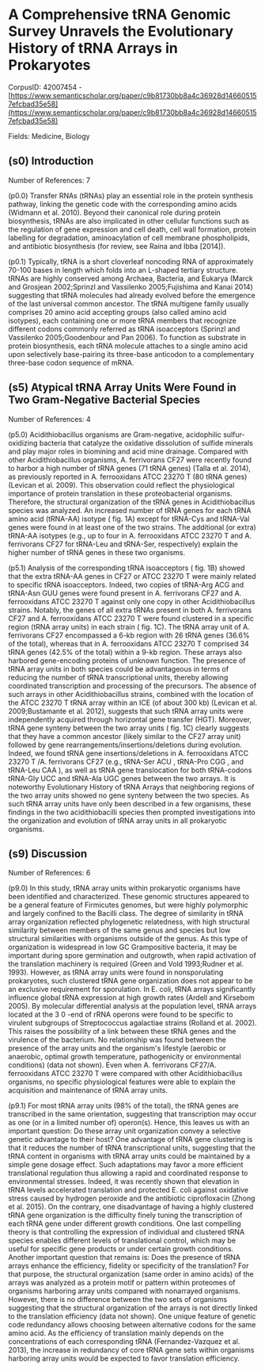 # A Comprehensive tRNA Genomic Survey Unravels the Evolutionary History of tRNA Arrays in Prokaryotes

CorpusID: 42007454 - [https://www.semanticscholar.org/paper/c9b81730bb8a4c36928d146605157efcbad35e58](https://www.semanticscholar.org/paper/c9b81730bb8a4c36928d146605157efcbad35e58)

Fields: Medicine, Biology

## (s0) Introduction
Number of References: 7

(p0.0) Transfer RNAs (tRNAs) play an essential role in the protein synthesis pathway, linking the genetic code with the corresponding amino acids (Widmann et al. 2010). Beyond their canonical role during protein biosynthesis, tRNAs are also implicated in other cellular functions such as the regulation of gene expression and cell death, cell wall formation, protein labelling for degradation, aminoacylation of cell membrane phospholipids, and antibiotic biosynthesis (for review, see Raina and Ibba [2014]).

(p0.1) Typically, tRNA is a short cloverleaf noncoding RNA of approximately 70-100 bases in length which folds into an L-shaped tertiary structure. tRNAs are highly conserved among Archaea, Bacteria, and Eukarya (Marck and Grosjean 2002;Sprinzl and Vassilenko 2005;Fujishima and Kanai 2014) suggesting that tRNA molecules had already evolved before the emergence of the last universal common ancestor. The tRNA multigene family usually comprises 20 amino acid accepting groups (also called amino acid isotypes), each containing one or more tRNA members that recognize different codons commonly referred as tRNA isoacceptors (Sprinzl and Vassilenko 2005;Goodenbour and Pan 2006). To function as substrate in protein biosynthesis, each tRNA molecule attaches to a single amino acid upon selectively base-pairing its three-base anticodon to a complementary three-base codon sequence of mRNA.
## (s5) Atypical tRNA Array Units Were Found in Two Gram-Negative Bacterial Species
Number of References: 4

(p5.0) Acidithiobacillus organisms are Gram-negative, acidophilic sulfur-oxidizing bacteria that catalyze the oxidative dissolution of sulfide minerals and play major roles in biomining and acid mine drainage. Compared with other Acidithiobacillus organisms, A. ferrivorans CF27 were recently found to harbor a high number of tRNA genes (71 tRNA genes) (Talla et al. 2014), as previously reported in A. ferrooxidans ATCC 23270 T (80 tRNA genes) (Levican et al. 2009). This observation could reflect the physiological importance of protein translation in these proteobacterial organisms. Therefore, the structural organization of the tRNA genes in Acidithiobacillus species was analyzed. An increased number of tRNA genes for each tRNA amino acid (tRNA-AA) isotype ( fig. 1A) except for tRNA-Cys and tRNA-Val genes were found in at least one of the two strains. The additional (or extra) tRNA-AA isotypes (e.g., up to four in A. ferrooxidans ATCC 23270 T and A. ferrivorans CF27 for tRNA-Leu and tRNA-Ser, respectively) explain the higher number of tRNA genes in these two organisms.

(p5.1) Analysis of the corresponding tRNA isoacceptors ( fig. 1B) showed that the extra tRNA-AA genes in CF27 or ATCC 23270 T were mainly related to specific tRNA isoacceptors. Indeed, two copies of tRNA-Arg ACG and tRNA-Asn GUU genes were found present in A. ferrivorans CF27 and A. ferrooxidans ATCC 23270 T against only one copy in other Acidithiobacillus strains. Notably, the genes of all extra tRNAs present in both A. ferrivorans CF27 and A. ferrooxidans ATCC 23270 T were found clustered in a specific region (tRNA array units) in each strain ( fig. 1C). The tRNA array unit of A. ferrivorans CF27 encompassed a 6-kb region with 26 tRNA genes (36.6% of the total), whereas that in A. ferrooxidans ATCC 23270 T comprised 34 tRNA genes (42.5% of the total) within a 9-kb region. These arrays also harbored gene-encoding proteins of unknown function. The presence of tRNA array units in both species could be advantageous in terms of reducing the number of tRNA transcriptional units, thereby allowing coordinated transcription and processing of the precursors. The absence of such arrays in other Acidithiobacillus strains, combined with the location of the ATCC 23270 T tRNA array within an ICE (of about 300 kb) (Levican et al. 2009;Bustamante et al. 2012), suggests that such tRNA array units were independently acquired through horizontal gene transfer (HGT). Moreover, tRNA gene synteny between the two array units ( fig. 1C) clearly suggests that they have a common ancestor (likely similar to the CF27 array unit) followed by gene rearrangements/insertions/deletions during evolution. Indeed, we found tRNA gene insertions/deletions in A. ferrooxidans ATCC 23270 T /A. ferrivorans CF27 (e.g., tRNA-Ser ACU , tRNA-Pro CGG , and tRNA-Leu CAA ), as well as tRNA gene translocation for both tRNA-codons tRNA-Gly UCC and tRNA-Ala UGC genes between the two arrays. It is noteworthy Evolutionary History of tRNA Arrays that neighboring regions of the two array units showed no gene synteny between the two species. As such tRNA array units have only been described in a few organisms, these findings in the two acidithiobacilli species then prompted investigations into the organization and evolution of tRNA array units in all prokaryotic organisms.
## (s9) Discussion
Number of References: 6

(p9.0) In this study, tRNA array units within prokaryotic organisms have been identified and characterized. These genomic structures appeared to be a general feature of Firmicutes genomes, but were highly polymorphic and largely confined to the Bacilli class. The degree of similarity in tRNA array organization reflected phylogenetic relatedness, with high structural similarity between members of the same genus and species but low structural similarities with organisms outside of the genus. As this type of organization is widespread in low GC Grampositive bacteria, it may be important during spore germination and outgrowth, when rapid activation of the translation machinery is required (Green and Vold 1993;Rudner et al. 1993). However, as tRNA array units were found in nonsporulating prokaryotes, such clustered tRNA gene organization does not appear to be an exclusive requirement for sporulation. In E. coli, tRNA arrays significantly influence global tRNA expression at high growth rates (Ardell and Kirsebom 2005). By molecular differential analysis at the population level, tRNA arrays located at the 3 0 -end of rRNA operons were found to be specific to virulent subgroups of Streptococcus agalactiae strains (Rolland et al. 2002). This raises the possibility of a link between these tRNA genes and the virulence of the bacterium. No relationship was found between the presence of the array units and the organism's lifestyle (aerobic or anaerobic, optimal growth temperature, pathogenicity or environmental conditions) (data not shown). Even when A. ferrivorans CF27/A. ferrooxidans ATCC 23270 T were compared with other Acidithiobacillus organisms, no specific physiological features were able to explain the acquisition and maintenance of tRNA array units.

(p9.1) For most tRNA array units (98% of the total), the tRNA genes are transcribed in the same orientation, suggesting that transcription may occur as one (or in a limited number of) operon(s). Hence, this leaves us with an important question: Do these array unit organization convey a selective genetic advantage to their host? One advantage of tRNA gene clustering is that it reduces the number of tRNA transcriptional units, suggesting that the tRNA content in organisms with tRNA array units could be maintained by a simple gene dosage effect. Such adaptations may favor a more efficient translational regulation thus allowing a rapid and coordinated response to environmental stresses. Indeed, it was recently shown that elevation in tRNA levels accelerated translation and protected E. coli against oxidative stress caused by hydrogen peroxide and the antibiotic ciprofloxacin (Zhong et al. 2015). On the contrary, one disadvantage of having a highly clustered tRNA gene organization is the difficulty finely tuning the transcription of each tRNA gene under different growth conditions. One last compelling theory is that controlling the expression of individual and clustered tRNA species enables different levels of translational control, which may be useful for specific gene products or under certain growth conditions. Another important question that remains is: Does the presence of tRNA arrays enhance the efficiency, fidelity or specificity of the translation? For that purpose, the structural organization (same order in amino acids) of the arrays was analyzed as a protein motif or pattern within proteomes of organisms harboring array units compared with nonarrayed organisms. However, there is no difference between the two sets of organisms suggesting that the structural organization of the arrays is not directly linked to the translation efficiency (data not shown). One unique feature of genetic code redundancy allows choosing between alternative codons for the same amino acid. As the efficiency of translation mainly depends on the concentrations of each corresponding tRNA (Fernandez-Vazquez et al. 2013), the increase in redundancy of core tRNA gene sets within organisms harboring array units would be expected to favor translation efficiency.

